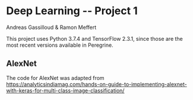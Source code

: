 # Deep Learning -- Project 1

Andreas Gassilloud & Ramon Meffert

This project uses Python 3.7.4 and TensorFlow 2.3.1, since those are the most recent versions available in Peregrine.

## AlexNet

The code for AlexNet was adapted from https://analyticsindiamag.com/hands-on-guide-to-implementing-alexnet-with-keras-for-multi-class-image-classification/